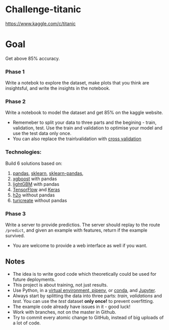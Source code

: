 # Challenge-titanic
https://www.kaggle.com/c/titanic

# Goal
Get above 85% accuracy. 

### Phase 1

Write a notebok to explore the dataset, make plots that you think are insightsful, and write the insights in the notebook.

### Phase 2

Write a notebook to model the dataset and get 85% on the kaggle website.
* Rememeber to split your data to three parts and the begining - train, validation, test. Use the train and validation to optimise your model and use the test data only once.
* You can also replace the train\validation with [cross validation](https://www.openml.org/a/estimation-procedures/1)

### Technologies:
Build 6 solutions based on:
1. [pandas](https://pandas.pydata.org/), [sklearn](http://scikit-learn.org/), [sklearn-pandas](sklearn-pandas),
2. [xgboost](https://github.com/dmlc/xgboost) with pandas
3. [lightGBM](https://github.com/Microsoft/LightGBM) with pandas
4. [TensorFlow](https://www.tensorflow.org/) and [Keras](https://keras.io/)
5. [h2o](https://www.h2o.ai/) without pandas
6. [turicreate](https://github.com/apple/turicreate) without pandas


### Phase 3
Write a server to provide predictios.
The server should replay to the route `/predict`, and given an example with features, return if the example survived.
* You are welcome to provide a web interface as well if you want.


## Notes
* The idea is to write good code which theoretically could be used for future deployments. 
* This project is about training, not just results.  
* Use Python, in a [virtual environment, pipenv](http://docs.python-guide.org/en/latest/dev/virtualenvs/), or [conda](https://conda.io/docs/), and [Jupyter](http://jupyter.org/).
* Always start by splitting the data into three parts: *train*, *validations* and *test*. You can use the *test* dataset **only once!** to prevent overfitting.
* The example code already have issues in it - good luck!
* Work with branches, not on the master in Github. 
* Try to commit every atomic change to GitHub, instead of big uploads of a lot of code.
